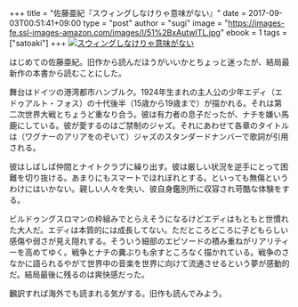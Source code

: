 +++
title = "佐藤亜紀『スウィングしなけりゃ意味がない』"
date = 2017-09-03T00:51:41+09:00
type = "post"
author = "sugi"
image = "https://images-fe.ssl-images-amazon.com/images/I/51%2BxAutwITL.jpg"
ebook = 1
tags = ["satoaki"]
+++
<a href="http://www.amazon.co.jp/exec/obidos/ASIN/4041050766/chezsugi-22/ref=nosim/" name="amazletlink" target="_blank"><img src="https://images-fe.ssl-images-amazon.com/images/I/51%2BxAutwITL.jpg" alt="スウィングしなけりゃ意味がない" class="alignleft"  /></a>

はじめての佐藤亜紀。旧作から読んだほうがいいかとちょっと迷ったが、結局最新作の本書から読むことにした。

舞台はドイツの港湾都市ハンブルク。1924年生まれの主人公の少年エディ（エドゥアルト・フォス）の十代後半（15歳から19歳まで）が描かれる。それは第二次世界大戦とちょうど重なり合う。彼は有力者の息子だったが、ナチを嫌い馬鹿にしている。彼が愛するのはご禁制のジャズ。それにあわせて各章のタイトルは（ワグナーのアリアをのぞいて）ジャズのスタンダードナンバーで歌詞が引用される。

彼はしばしば仲間とナイトクラブに繰り出す。彼は厳しい状況を逆手にとって困難を切り抜ける。あまりにもスマートでほれぼれとする。といっても無傷というわけにはいかない。親しい人々を失い、彼自身鑑別所に収容され苛酷な体験をする。

ビルドゥングスロマンの枠組みでとらえそうになるけどエディはもともと世慣れた大人だ。エディは本質的には成長してない。ただところどころに子どもらしい感傷や弱さが見え隠れする。そういう細部のエピソードの積み重ねがリアリティーを高めてゆく。戦争とナチの糞ぶりも余すところなく描かれている。戦争のさなかに語られるやがて世界中の音楽を世界に向けて流通させるという夢が感動的だ。結局最後に残るのは爽快感だった。

飜訳すれば海外でも読まれる気がする。旧作も読んでみよう。
